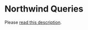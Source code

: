 # Northwind Queries

<!-- _common is used in the URL since it's unclear what to use instead. -->
Please [read this description](https://learn.code.cool/_common/#/../assignments/sql/northwind-queries).
